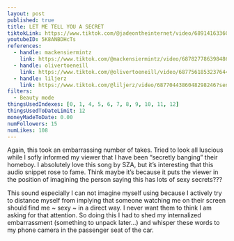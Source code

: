 ```yaml
---
layout: post
published: true
title: LET ME TELL YOU A SECRET
tiktokLink: https://www.tiktok.com/@jadeontheinternet/video/6891416336027684102?sender_device=pc&sender_web_id=6891999718790268421&is_from_webapp=1
youtubeID: 5K8ANBDHcTs
references:
  - handle: mackensiermintz
    link: https://www.tiktok.com/@mackensiermintz/video/6878277863984860421?sender_device=pc&sender_web_id=6891999718790268421&is_from_webapp=1
  - handle: olivertoeneill
    link: https://www.tiktok.com/@olivertoeneill/video/6877561853237644545?sender_device=pc&sender_web_id=6891999718790268421&is_from_webapp=1
  - handle: liljerz
    link: https://www.tiktok.com/@liljerz/video/6877044386048298246?sender_device=pc&sender_web_id=6891999718790268421&is_from_webapp=1
filters:
  - Beauty mode
thingsUsedIndexes: [0, 1, 4, 5, 6, 7, 8, 9, 10, 11, 12]
thingsUsedToDateLimit: 12
moneyMadeToDate: 0.00
numFollowers: 15
numLikes: 108
---
```


Again, this took an embarrassing number of takes. Tried to look all luscious while I sofly informed my viewer that I have been “secretly banging” their homeboy. I absolutely love this song by SZA, but it’s interesting that this audio snippet rose to fame. Think maybe it’s because it puts the viewer in the position of imagining the person saying this has lots of sexy secrets???

This sound especially I can not imagine myself using because I actively try to distance myself from implying that someone watching me on their screen should find me ~ sexy ~ in a direct way. I never want them to think I am asking for that attention. So doing this I had to shed my internalized embarrassment (something to unpack later...) and whisper these words to my phone camera in the passenger seat of the car.
